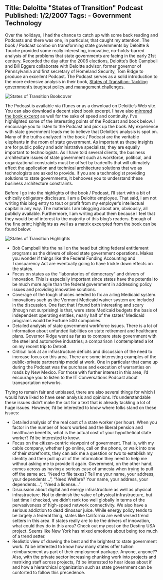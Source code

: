 Title: Deloitte "States of Transition" Podcast
Published: 1/2/2007
Tags:
    - Government Technology
---
Over the holidays, I had the chance to catch up with some back reading and Podcasts and there was one, in particular, that caught my attention. The book / Podcast combo on transforming state governments by Deloitte & Touche provided some really interesting, innovative, no-holds-barred analysis of the problems that state governments are facing in the early 21st century. Recorded the day after the 2006 elections, Deloitte’s Bob Campbell and Bill Eggers collaborate with Deloitte advisor, former governor of Pennsylvania and first secretary of Homeland Security, Tom Ridge to produce an excellent Podcast. The Podcast serves as a solid introduction to the more extensive analysis in their book, [States of Transition: Tackling government’s toughest policy and management challenges](https://www.amazon.com/States-Transition-Governments-Management-Challenges/dp/0979061105/).

![States of Transition Bookcover](https://s3.amazonaws.com/s3.beckshome.com/20070102-States-Of-Transition-Book.jpg)

The Podcast is available via iTunes or as a download on Deloitte’s Web site. You can also download a decent sized book excerpt. I have also [mirrored the book excerpt](https://s3.amazonaws.com/s3.beckshome.com/20070102-States-Of-Transition.pdf) as well for the sake of speed and continuity. I’ve highlighted some of the interesting points of the Podcast and book below. I encourage you to listen to the Podcast and pick up the book. My experience with state government leads me to believe that Deloitte’s analysis is spot on. Many of the truths analyzed in the book / Podcast are the veritable elephants in the room of state government. As important as these insights are for public policy and administrative specialists; they are equally important to technologists. As I have told several clients, the business architecture issues of state government such as workforce, political, and organizational constraints must be offset by tradeoffs that will ultimately affect the application and technical architecture solutions that we as technologists are asked to provide. If you are a technologist providing solutions to state governments, it behooves you to understand these business architecture constraints.

Before I go into the highlights of the book / Podcast, I’ll start with a bit of ethically obligatory disclosure. I am a Deloitte employee. That said, I am not writing this blog entry to tout or profit from my employer’s intellectual capital in any way. The materials I am blogging about are, obviously, all publicly available. Furthermore, I am writing about them because I feel that they would be of interest to the majority of this blog’s readers. Enough of the fine print; highlights as well as a matrix excerpted from the book can be found below:

![States of Transition Highlights](https://s3.amazonaws.com/s3.beckshome.com/20070102-States-Of-Transition-Highlights.png)

* Bob Campbell hits the nail on the head but citing federal entitlement programs as the drivers of siloed state government operations. Makes you wonder if things like the Federal Funding Accounting and Transparency Act are eventually going to have trickle down effects on the states.
* Focus on states as the “laboratories of democracy” and drivers of innovation. This is especially important since states have the potential to be much more agile than the federal government in addressing policy issues and providing innovative solutions.
* Coverage of the tough choices needed to fix an ailing Medicaid system. Innovations such as the Vermont Medicaid waiver system are included in the discussion. One fact that I found both interesting and scary (though not surprising) is that, were state Medicaid budgets the basis of independent operating entities, nearly half of the states’ Medicaid programs would be Fortune 500 companies.
* Detailed analysis of state government workforce issues. There is a lot of information about unfunded liabilities on state retirement and healthcare plans. Governor Ridge went as far as to compare state government with the steel and automotive industries; a comparison I contemplated a lot on my recent trip to Detroit.
* Critical look at an infrastructure deficits and discussion of the need to increase focus on this area. There are some interesting examples of the public-private partnership model at work. One in particular that came up during the Podcast was the purchase and execution of warranties on roads by New Mexico. For those with further interest in this area, I’d encourage you to listen to the IT Conversations Podcast about transportation networks.

Trying to remain fair and unbiased, there are also several things for which I would have liked to have seen analysis and opinions. It’s understandable these issues didn’t make the cut for a text that is already tackling a lot of huge issues. However, I’d be interested to know where folks stand on these issues:
* Detailed analysis of the real cost of a state worker (per hour). When you factor in the number of hours worked and the liberal pension and healthcare benefits, what is the actual cost of your hypothetical state worker? I’d be interested to know.
* Focus on the citizen-centric viewpoint of government. That is, with my cable company, whether I go online, call on the phone, or walk into one of their storefronts, they can ask me a question or two to establish my identity and then pull up all of the information they need to help me without asking me to provide it again. Government, on the other hand, comes across as having a serious case of amnesia when trying to pull off the same act. “Need to file taxes? Tell me your name, your address, your dependents…”, “Need Welfare? Your name, your address, your dependents…”, “Need a license…”
* Discussion about digital and energy infrastructure as well as physical infrastructure. Not to diminish the value of physical infrastructure, but last time I checked, we didn’t rank too well globally in terms of the pervasiveness of high-speed network connectivity. We also have a serious addiction to dead dinosaur juice. While energy policy tends to be largely a federal thing, states like California are well versed trend setters in this area. If states really are to be the drivers of innovation, what could they do in this area? Check out my post on the Destiny USA project. Seems like New York has mixed emotions about being too much of a trend setter.
* Realistic view of drawing the best and the brightest to state government work. I’d be interested to know how many states offer tuition reimbursement as part of their employment package. Anyone, anyone?? Also, with the private sector increasing chunking work into projects and matrixing staff across projects, I’d be interested to hear ideas about if and how a hierarchical organization such as state government can be contorted to follow this precedence.